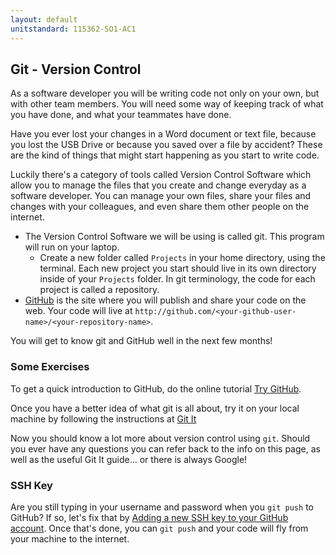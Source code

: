 ```yaml
---
layout: default
unitstandard: 115362-SO1-AC1
---
```


## Git - Version Control

As a software developer you will be writing code not only on your own, but with other team members. You will need some way of keeping track of what you have done, and what your teammates have done.

Have you ever lost your changes in a Word document or text file, because you lost the USB Drive or because you saved over a file by accident? These are the kind of things that might start happening as you start to write code.

Luckily there's a category of tools called Version Control Software which allow you to manage the files that you create and change everyday as a software developer.
You can manage your own files, share your files and changes with your colleagues, and even share them other people on the internet.

* The Version Control Software we will be using is called git. This program will run on your laptop.
  * Create a new folder called `Projects` in your home directory, using the terminal. Each new project you start should live in its own directory inside of your `Projects` folder. In git terminology, the code for each project is called a repository.
* [GitHub](http://github.com) is the site where you will publish and share your code on the web. Your code will live at `http://github.com/<your-github-user-name>/<your-repository-name>`.

You will get to know git and GitHub well in the next few months!

### Some Exercises

To get a quick introduction to GitHub, do the online tutorial [Try GitHub](https://try.github.io).

Once you have a better idea of what git is all about, try it on your local machine by following the instructions at [Git It](https://github.com/jlord/git-it)

<!--codex ignore refer back-->
Now you should know a lot more about version control using `git`. Should you ever have any questions you can refer back to the info on this page, as well as the useful Git It guide... or there is always Google!

### SSH Key

Are you still typing in your username and password when you `git push` to GitHub? If so, let's fix that by [Adding a new SSH key to your GitHub account](https://help.github.com/articles/adding-a-new-ssh-key-to-your-github-account/#platform-linux). Once that's done, you can `git push` and your code will fly from your machine to the internet.
